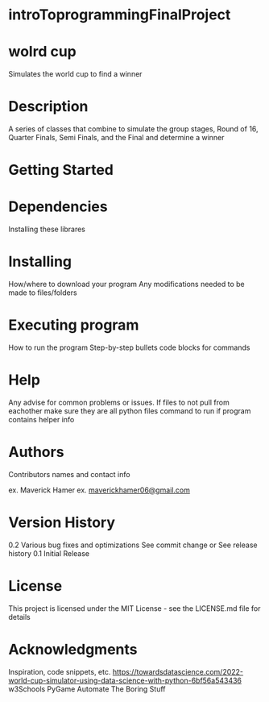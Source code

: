 # introToprogrammingFinalProject

# wolrd cup
Simulates the world cup to find a winner

# Description
A series of classes that combine to simulate the group stages, Round of 16, Quarter Finals, Semi Finals, and the Final and determine a winner 

# Getting Started
# Dependencies
Installing these librares

# Installing
How/where to download your program
Any modifications needed to be made to files/folders
# Executing program
How to run the program
Step-by-step bullets
code blocks for commands
# Help
Any advise for common problems or issues.
If files to not pull from eachother make sure they are all python files
command to run if program contains helper info
# Authors
Contributors names and contact info

ex. Maverick Hamer
ex. maverickhamer06@gmail.com

# Version History
0.2
Various bug fixes and optimizations
See commit change or See release history
0.1
Initial Release
# License
This project is licensed under the MIT License - see the LICENSE.md file for details

# Acknowledgments
Inspiration, code snippets, etc.
https://towardsdatascience.com/2022-world-cup-simulator-using-data-science-with-python-6bf56a543436
w3Schools
PyGame
Automate The Boring Stuff
